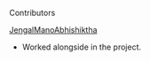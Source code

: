 Contributors

[JengalManoAbhishiktha](https://github.com/JengalManoAbhishiktha)
- Worked alongside in the project.
